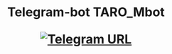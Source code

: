 <h1 align="center">Telegram-bot TARO_Mbot

[![Telegram URL](https://www.dampftbeidir.de/mediafiles/tpl/icon-telegram.png)](https://t.me/TARO_Mbot) 
</h1>


